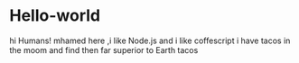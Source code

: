 # Hello-world
hi Humans!
mhamed here ,i like Node.js and i like coffescript
i have tacos in the moom and find then far superior to Earth tacos
